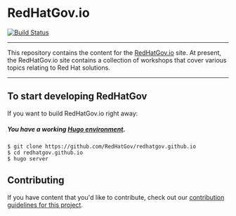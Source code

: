 # RedHatGov.io

[![Build Status](https://travis-ci.org/RedHatGov/redhatgov.github.io.svg?branch=docs)](https://travis-ci.org/RedHatGov/redhatgov.github.io)


----

This repository contains the content for the [RedHatGov.io][redhatgov] site.
At present, the RedHatGov.io site contains a collection of
workshops that cover various topics relating to Red Hat solutions.

----

## To start developing RedHatGov

If you want to build RedHatGov.io right away:

##### You have a working [Hugo environment][hugo].

    $ git clone https://github.com/RedHatGov/redhatgov.github.io
    $ cd redhatgov.github.io
    $ hugo server

## Contributing

If you have content that you'd like to contribute, check out our
[contribution guidelines for this project](CONTRIBUTING.md).

[redhatgov]: http://redhatgov.io/
[hugo]: https://gohugo.io/overview/introduction/
